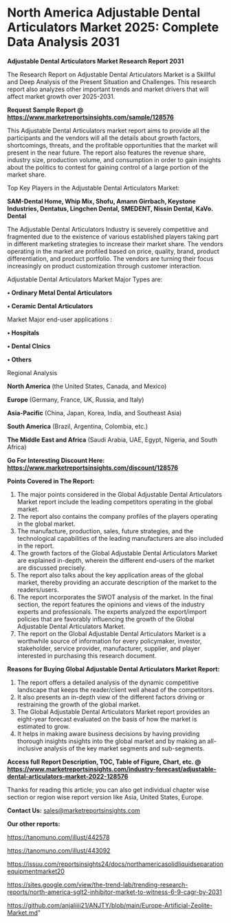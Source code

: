 # North America Adjustable Dental Articulators Market 2025: Complete Data Analysis 2031

<strong>Adjustable Dental Articulators Market Research Report 2031</strong>

The Research Report on Adjustable Dental Articulators Market is a Skillful and Deep Analysis of the Present Situation and Challenges. This research report also analyzes other important trends and market drivers that will affect market growth over 2025-2031.

<strong>Request Sample Report @ <a href=https://www.marketreportsinsights.com/sample/128576>https://www.marketreportsinsights.com/sample/128576</a></strong>

This Adjustable Dental Articulators market report aims to provide all the participants and the vendors will all the details about growth factors, shortcomings, threats, and the profitable opportunities that the market will present in the near future. The report also features the revenue share, industry size, production volume, and consumption in order to gain insights about the politics to contest for gaining control of a large portion of the market share.

Top Key Players in the Adjustable Dental Articulators Market:

<strong>SAM-Dental Home, Whip Mix, Shofu, Amann Girrbach, Keystone Industries, Dentatus, Lingchen Dental, SMEDENT, Nissin Dental, KaVo. Dental</strong>

The Adjustable Dental Articulators Industry is severely competitive and fragmented due to the existence of various established players taking part in different marketing strategies to increase their market share. The vendors operating in the market are profiled based on price, quality, brand, product differentiation, and product portfolio. The vendors are turning their focus increasingly on product customization through customer interaction.

Adjustable Dental Articulators Market Major Types are:

<strong>• Ordinary Metal Dental Articulators

• Ceramic Dental Articulators</strong>

Market Major end-user applications :

<strong>• Hospitals

• Dental Clnics

• Others</strong>

Regional Analysis

</u><strong><b>North America</b></strong> (the United States, Canada, and Mexico)

<strong><b>Europe </b></strong>(Germany, France, UK, Russia, and Italy)

<strong><b>Asia-Pacific</b></strong> (China, Japan, Korea, India, and Southeast Asia)

<strong><b>South America</b></strong> (Brazil, Argentina, Colombia, etc.)

<strong><b>The Middle East and Africa</b></strong> (Saudi Arabia, UAE, Egypt, Nigeria, and South Africa)

<strong>Go For Interesting Discount Here: <a href=https://www.marketreportsinsights.com/discount/128576>https://www.marketreportsinsights.com/discount/128576</a></strong>

<strong>Points Covered in The Report:</strong>
<ol>
  <li>The major points considered in the Global Adjustable Dental Articulators Market report include the leading competitors operating in the global market.</li>
  <li>The report also contains the company profiles of the players operating in the global market.</li>
  <li>The manufacture, production, sales, future strategies, and the technological capabilities of the leading manufacturers are also included in the report.</li>
  <li>The growth factors of the Global Adjustable Dental Articulators Market are explained in-depth, wherein the different end-users of the market are discussed precisely.</li>
  <li>The report also talks about the key application areas of the global market, thereby providing an accurate description of the market to the readers/users.</li>
  <li>The report incorporates the SWOT analysis of the market. In the final section, the report features the opinions and views of the industry experts and professionals. The experts analyzed the export/import policies that are favorably influencing the growth of the Global Adjustable Dental Articulators Market.</li>
  <li>The report on the Global Adjustable Dental Articulators Market is a worthwhile source of information for every policymaker, investor, stakeholder, service provider, manufacturer, supplier, and player interested in purchasing this research document.</li>
</ol>
<strong>Reasons for Buying Global Adjustable Dental Articulators Market Report:</strong>

<ol>
  <li>The report offers a detailed analysis of the dynamic competitive landscape that keeps the reader/client well ahead of the competitors.</li>
  <li>It also presents an in-depth view of the different factors driving or restraining the growth of the global market.</li>
  <li>The Global Adjustable Dental Articulators Market report provides an eight-year forecast evaluated on the basis of how the market is estimated to grow.</li>
  <li>It helps in making aware business decisions by having providing thorough insights insights into the global market and by making an all-inclusive analysis of the key market segments and sub-segments.</li>
</ol>
<strong>Access full Report Description, TOC, Table of Figure, Chart, etc. @ <a href=https://www.marketreportsinsights.com/industry-forecast/adjustable-dental-articulators-market-2022-128576>https://www.marketreportsinsights.com/industry-forecast/adjustable-dental-articulators-market-2022-128576</a></strong>


Thanks for reading this article; you can also get individual chapter wise section or region wise report version like Asia, United States, Europe.

<strong>Contact Us:</strong>
sales@marketreportsinsights.com

<strong>Our other reports:</strong>

<a href=https://tanomuno.com/illust/442578>https://tanomuno.com/illust/442578</a>

<a href=https://tanomuno.com/illust/443092>https://tanomuno.com/illust/443092</a>

<a href=https://issuu.com/reportsinsights24/docs/northamericasolidliquidseparationequipmentmarket20>https://issuu.com/reportsinsights24/docs/northamericasolidliquidseparationequipmentmarket20</a>

<a href=https://sites.google.com/view/the-trend-lab/trending-research-reports/north-america-sglt2-inhibitor-market-to-witness-6-9-cagr-by-2031>https://sites.google.com/view/the-trend-lab/trending-research-reports/north-america-sglt2-inhibitor-market-to-witness-6-9-cagr-by-2031</a>

<a href=https://github.com/anjaliiii21/ANJTY/blob/main/Europe-Artificial-Zeolite-Market.md>https://github.com/anjaliiii21/ANJTY/blob/main/Europe-Artificial-Zeolite-Market.md</a>"

